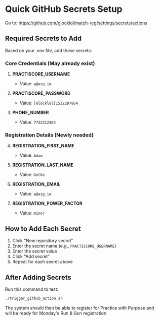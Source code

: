 # Quick GitHub Secrets Setup

Go to: https://github.com/glocklol/match-reg/settings/secrets/actions

## Required Secrets to Add

Based on your .env file, add these secrets:

### Core Credentials (May already exist)
1. **PRACTISCORE_USERNAME**
   - Value: `a@asg.io`

2. **PRACTISCORE_PASSWORD** 
   - Value: `[Glocklol]1532297864`

3. **PHONE_NUMBER**
   - Value: `7732312303`

### Registration Details (Newly needed)
4. **REGISTRATION_FIRST_NAME**
   - Value: `Adam`

5. **REGISTRATION_LAST_NAME**
   - Value: `Golko`

6. **REGISTRATION_EMAIL**
   - Value: `a@asg.io`

7. **REGISTRATION_POWER_FACTOR**
   - Value: `minor`

## How to Add Each Secret

1. Click "New repository secret"
2. Enter the secret name (e.g., `PRACTISCORE_USERNAME`)
3. Enter the secret value
4. Click "Add secret"
5. Repeat for each secret above

## After Adding Secrets

Run this command to test:
```bash
./trigger_github_action.sh
```

The system should then be able to register for Practice with Purpose and will be ready for Monday's Run & Gun registration.